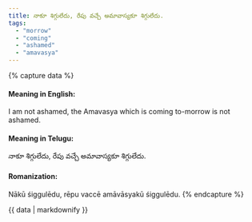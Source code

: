 ```yaml
---
title: నాకూ శిగ్గులేదు, రేపు వచ్చే అమావాస్యకూ శిగ్గులేదు.
tags:
  - "morrow"
  - "coming"
  - "ashamed"
  - "amavasya"
---
```


{% capture data %}
#### Meaning in English:
I am not ashamed, the Amavasya which is coming to-morrow is not ashamed.

#### Meaning in Telugu:
నాకూ శిగ్గులేదు, రేపు వచ్చే అమావాస్యకూ శిగ్గులేదు.

#### Romanization:
Nākū śiggulēdu, rēpu vaccē amāvāsyakū śiggulēdu.
{% endcapture %}

{{ data | markdownify }}

